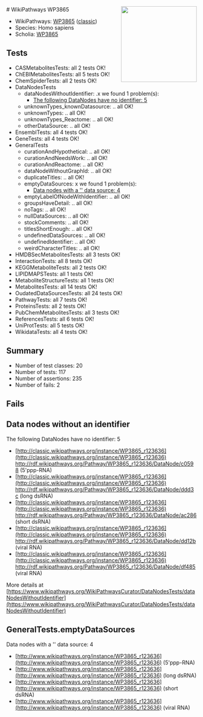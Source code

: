 <img style="float: right; width: 200px" src="https://upload.wikimedia.org/wikipedia/commons/thumb/8/83/Wplogo_with_text_500.png/640px-Wplogo_with_text_500.png" />
# WikiPathways WP3865

* WikiPathways: [WP3865](https://wikipathways.org/pathways/WP3865) ([classic](https://classic.wikipathways.org/instance/WP3865))
* Species: Homo sapiens
* Scholia: [WP3865](https://scholia.toolforge.org/wikipathways/WP3865)
## Tests
* CASMetabolitesTests: all 2 tests OK!
* ChEBIMetabolitesTests: all 5 tests OK!
* ChemSpiderTests: all 2 tests OK!
* DataNodesTests
    * dataNodesWithoutIdentifier: .x we found 1 problem(s):
        * [The following DataNodes have no identifier: 5](#d2d32fa4)
    * unknownTypes_knownDatasource: .. all OK!
    * unknownTypes: .. all OK!
    * unknownTypes_Reactome: .. all OK!
    * otherDataSource: .. all OK!
* EnsemblTests: all 4 tests OK!
* GeneTests: all 4 tests OK!
* GeneralTests
    * curationAndHypothetical: .. all OK!
    * curationAndNeedsWork: .. all OK!
    * curationAndReactome: .. all OK!
    * dataNodeWithoutGraphId: .. all OK!
    * duplicateTitles: .. all OK!
    * emptyDataSources: x we found 1 problem(s):
        * [Data nodes with a '' data source: 4](#3d121fcf)
    * emptyLabelOfNodeWithIdentifier: .. all OK!
    * groupsHaveDetail: .. all OK!
    * noTags: .. all OK!
    * nullDataSources: .. all OK!
    * stockComments: .. all OK!
    * titlesShortEnough: .. all OK!
    * undefinedDataSources: .. all OK!
    * undefinedIdentifier: .. all OK!
    * weirdCharacterTitles: .. all OK!
* HMDBSecMetabolitesTests: all 3 tests OK!
* InteractionTests: all 8 tests OK!
* KEGGMetaboliteTests: all 2 tests OK!
* LIPIDMAPSTests: all 1 tests OK!
* MetaboliteStructureTests: all 1 tests OK!
* MetabolitesTests: all 14 tests OK!
* OudatedDataSourcesTests: all 24 tests OK!
* PathwayTests: all 7 tests OK!
* ProteinsTests: all 2 tests OK!
* PubChemMetabolitesTests: all 3 tests OK!
* ReferencesTests: all 6 tests OK!
* UniProtTests: all 5 tests OK!
* WikidataTests: all 4 tests OK!


## Summary

* Number of test classes: 20
* Number of tests: 117
* Number of assertions: 235
* Number of fails: 2

## Fails

<a name="d2d32fa4" />

## Data nodes without an identifier

The following DataNodes have no identifier: 5

* [http://classic.wikipathways.org/instance/WP3865_r123636](http://classic.wikipathways.org/instance/WP3865_r123636) http://rdf.wikipathways.org/Pathway/WP3865_r123636/DataNode/c0598 (5'ppp-RNA)
* [http://classic.wikipathways.org/instance/WP3865_r123636](http://classic.wikipathways.org/instance/WP3865_r123636) http://rdf.wikipathways.org/Pathway/WP3865_r123636/DataNode/ddd3c (long dsRNA)
* [http://classic.wikipathways.org/instance/WP3865_r123636](http://classic.wikipathways.org/instance/WP3865_r123636) http://rdf.wikipathways.org/Pathway/WP3865_r123636/DataNode/ac286 (short dsRNA)
* [http://classic.wikipathways.org/instance/WP3865_r123636](http://classic.wikipathways.org/instance/WP3865_r123636) http://rdf.wikipathways.org/Pathway/WP3865_r123636/DataNode/dd12b (viral RNA)
* [http://classic.wikipathways.org/instance/WP3865_r123636](http://classic.wikipathways.org/instance/WP3865_r123636) http://rdf.wikipathways.org/Pathway/WP3865_r123636/DataNode/df485 (viral RNA)


More details at [https://www.wikipathways.org/WikiPathwaysCurator/DataNodesTests/dataNodesWithoutIdentifier](https://www.wikipathways.org/WikiPathwaysCurator/DataNodesTests/dataNodesWithoutIdentifier)

<a name="3d121fcf" />

## GeneralTests.emptyDataSources

Data nodes with a '' data source: 4

* [http://www.wikipathways.org/instance/WP3865_r123636](http://www.wikipathways.org/instance/WP3865_r123636) (5'ppp-RNA)
* [http://www.wikipathways.org/instance/WP3865_r123636](http://www.wikipathways.org/instance/WP3865_r123636) (long dsRNA)
* [http://www.wikipathways.org/instance/WP3865_r123636](http://www.wikipathways.org/instance/WP3865_r123636) (short dsRNA)
* [http://www.wikipathways.org/instance/WP3865_r123636](http://www.wikipathways.org/instance/WP3865_r123636) (viral RNA)



